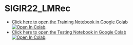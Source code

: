 # SIGIR22_LMRec

- [Click here to open the Training Notebook in Google Colab ![Open In Colab](https://colab.research.google.com/assets/colab-badge.svg)](https://colab.research.google.com/github/rbouadjenek/SIGIR22_LMRec/blob/main/Train_Models.ipynb). 
- [Click here to open the Testing Notebook in Google Colab ![Open In Colab](https://colab.research.google.com/assets/colab-badge.svg)](https://colab.research.google.com/github/rbouadjenek/SIGIR22_LMRec/blob/main/Analysis.ipynb). 
